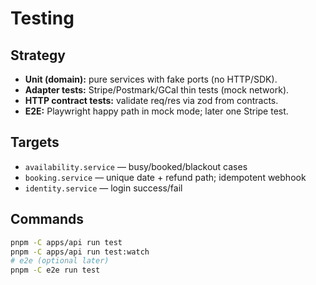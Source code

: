 # Testing

## Strategy

- **Unit (domain):** pure services with fake ports (no HTTP/SDK).
- **Adapter tests:** Stripe/Postmark/GCal thin tests (mock network).
- **HTTP contract tests:** validate req/res via zod from contracts.
- **E2E:** Playwright happy path in mock mode; later one Stripe test.

## Targets

- `availability.service` — busy/booked/blackout cases
- `booking.service` — unique date + refund path; idempotent webhook
- `identity.service` — login success/fail

## Commands

```bash
pnpm -C apps/api run test
pnpm -C apps/api run test:watch
# e2e (optional later)
pnpm -C e2e run test
```
